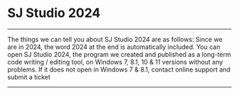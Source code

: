 <h1>SJ Studio 2024</h1>
<hr>
The things we can tell you about SJ Studio 2024 
are as follows: Since we are in 2024, the word 2024 at 
the end is automatically included. You can open SJ Studio 2024, 
the program we created and published as a long-term code 
writing / editing tool, on Windows 7, 8.1, 10 & 11 versions without any problems. 
If it does not open in 
Windows 7 & 8.1, contact online support and submit a ticket
<hr>
